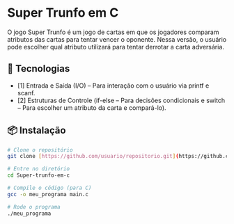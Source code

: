 # Super Trunfo em C

O jogo Super Trunfo é um jogo de cartas em que os jogadores comparam atributos das cartas para tentar vencer o oponente. Nessa versão, o usuário pode escolher qual atributo utilizará para tentar derrotar a carta adversária.

## 🚀 Tecnologias

- [1] Entrada e Saída (I/O) – Para interação com o usuário via printf e scanf.
- [2] Estruturas de Controle (if-else – Para decisões condicionais e switch – Para escolher um atributo da carta e compará-lo).

## 📦 Instalação

```bash
# Clone o repositório
git clone [https://github.com/usuario/repositorio.git](https://github.com/llumnee/Super-trunfo-em-c/blob/main/super_trunfo.c)

# Entre no diretório
cd Super-trunfo-em-c

# Compile o código (para C)
gcc -o meu_programa main.c

# Rode o programa
./meu_programa
